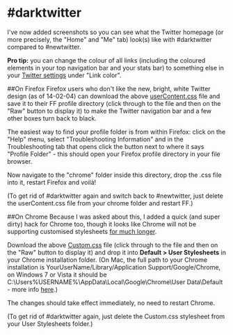 # #darktwitter

I've now added screenshots so you can see what the Twitter homepage (or more precisely, the "Home" and "Me" tab) look(s) like with #darktwitter compared to #newtwitter.

**Pro tip:** you can change the colour of all links (including the coloured elements in your top navigation bar and your stats bar) to something else in your [Twitter settings](https://twitter.com/settings/design) under "Link color".


##On Firefox
Firefox users who don't like the new, bright, white Twitter design (as of 14-02-04) can download the above [userContent.css](userContent.css) file and save it to their FF profile directory (click through to the file and then on the "Raw" button to display it) to make the Twitter navigation bar and a few other boxes turn back to black.

The easiest way to find your profile folder is from within Firefox: click on the "Help" menu, select "Troubleshooting Information" and in the Troubleshooting tab that opens click the button next to where it says "Profile Folder" - this should open your Firefox profile directory in your file browser.

Now navigate to the "chrome" folder inside this directory, drop the .css file into it, restart Firefox and voilà!

(To get rid of #darktwitter again and switch back to #newtwitter, just delete the userContent.css file from your chrome folder and restart FF.)

##On Chrome
Because I was asked about this, I added a quick (and super dirty) hack for Chrome too, though it looks like Chrome will not be supporting customised stylesheets [for much longer](http://code.google.com/p/chromium/issues/detail?id=53596).

Download the above [Custom.css](Custom.css) file (click through to the file and then on the "Raw" button to display it) and drop it into **Default > User Stylesheets** in your Chrome installation folder. (On Mac, the full path to your Chrome installation is YourUserName/Library/Application Support/Google/Chrome, on Windows 7 or Vista it should be C:\Users\%USERNAME%\AppData\Local\Google\Chrome\User Data\Default - more info [here](http://www.chromium.org/user-experience/user-data-directory).)

The changes should take effect immediately, no need to restart Chrome.

(To get rid of #darktwitter again, just delete the Custom.css stylesheet from your User Stylesheets folder.)

